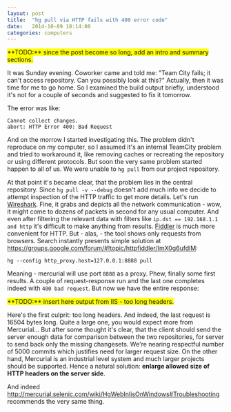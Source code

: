 ```yaml
---
layout: post
title:  "hg pull via HTTP fails with 400 error code"
date:   2014-10-09 18:14:00
categories: computers
---
```


<span style="background: yellow">
**TODO:** since the post become so long, add an intro and summary sections.
</span>

It was Sunday evening. Coworker came and told me: "Team City fails; it can't
access repository. Can you possibly look at this?" Actually, then it was time
for me to go home. So I examined the build output briefly, understood it's not
for a couple of seconds and suggested to fix it tomorrow.

The error was like:

    Cannot collect changes.
    abort: HTTP Error 400: Bad Request

And on the morrow I started investigating this. The problem didn't reproduce
on my computer, so I assumed it's an internal TeamCity problem and tried to
workaround it, like removing caches or recreating the repository or using
different protocols. But soon the very same problem started happen to all of us.
We were unable to `hg pull` from our project repository.

At that point it's became clear, that the problem lies in the central
repository. Since `hg pull -v --debug` doesn't add much info we decide to
attempt inspection of the HTTP traffic to get more details.
Let's run [Wireshark](https://www.wireshark.org/). Fine, it grabs and depicts
all the network communication -
wow, it might come to dozens of packets in second for any usual computer. And
even after filtering the relevant data with filters like
`ip.dst == 192.168.1.1 and http` it's difficult to make anything from results.
[Fiddler](https://www.wireshark.org/) is much more convenient for HTTP. But -
alas, - the tool shows only
requests from browsers. Search instantly presents simple solution at
<https://groups.google.com/forum/#!topic/httpfiddler/ImX0g6ufdlM>:

    hg --config http_proxy.host=127.0.0.1:8888 pull

Meaning - mercurial will use port `8888` as a proxy. Phew, finally some first
results. A couple of request-response run and the last one completes indeed
with `400 bad request`. But now we have the entire response:

<span style="background: yellow">
**TODO:** insert here output from IIS - too long headers.
</span>

Here's the first culprit: too long headers. And indeed, the last request is
16504 bytes long. Quite a large one, you would expect more from Mercurial...
But after some thought it's clear, that the client should send the server
enough data for comparison between the two repositories, for server to send back
only the missing changesets. We're nearing respectful number of 5000 commits
which justifies need for larger request size. On the other hand, Mercurial
is an industrial level system and much larger projects should be supported.
Hence a natural solution: **enlarge allowed size of HTTP headers on the server
side**.

And indeed
<http://mercurial.selenic.com/wiki/HgWebInIisOnWindows#Troubleshooting>
recommends the very same thing.


